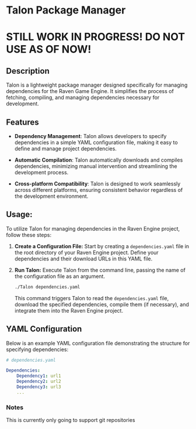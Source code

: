 # Talon Package Manager

# STILL WORK IN PROGRESS! DO NOT USE AS OF NOW!

## Description

Talon is a lightweight package manager designed specifically for managing dependencies for the Raven Game Engine. It simplifies the process of fetching, compiling, and managing dependencies necessary for development.

## Features

- **Dependency Management**: Talon allows developers to specify dependencies in a simple YAML configuration file, making it easy to define and manage project dependencies.
  
- **Automatic Compilation**: Talon automatically downloads and compiles dependencies, minimizing manual intervention and streamlining the development process.
  
<!--- **Efficient Caching**: Talon intelligently caches downloaded packages, optimizing build times and reducing network bandwidth usage during subsequent builds.-->
  
- **Cross-platform Compatibility**: Talon is designed to work seamlessly across different platforms, ensuring consistent behavior regardless of the development environment.

## Usage:

To utilize Talon for managing dependencies in the Raven Engine project, follow these steps:

1. **Create a Configuration File:** Start by creating a `dependencies.yaml` file in the root directory of your Raven Engine project. Define your dependencies and their download URLs in this YAML file.

2. **Run Talon:** Execute Talon from the command line, passing the name of the configuration file as an argument.

   ```bash
   ./Talon dependencies.yaml
   ```

   This command triggers Talon to read the `dependencies.yaml` file, download the specified dependencies, compile them (if necessary), and integrate them into the Raven Engine project.

## YAML Configuration

Below is an example YAML configuration file demonstrating the structure for specifying dependencies:

```yaml
# dependencies.yaml

Dependencies:
    Dependency1: url1
    Dependency2: url2
    Dependency3: url3
    ...
```

### Notes
This is currently only going to support git repositories
